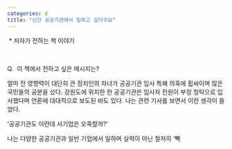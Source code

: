 ```yaml
---
categories: d
title: "신간 공공기관에서 일하고 싶다구요"
---
```







&nbsp;* 저자가 전하는 책 이야기&nbsp;

&nbsp;

Q.&nbsp; 이 책에서 전하고 싶은 메시지는?

얼마 전 영향력이 대단히 큰 정치인의 자녀가 공공기관 입사 특혜 의혹에 휩싸이며 많은 국민들의 공분을 샀다. 강원도에 위치한 한 공공기관은 입사자 전원이 부정 청탁으로 입사했다며 언론에 대대적으로 보도된 바도 있다. 나는 관련 기사를 보면서 이런 생각이 들었다.

&lsquo;공공기관도 이런데 사기업은 오죽할까?&rsquo;

나는 다양한 공공기관과 일반 기업에서 일하며 실력이 아닌 철저히 &lsquo;빽